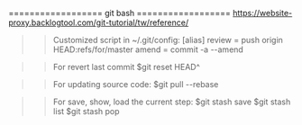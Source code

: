 ==================  git bash  ==================
https://website-proxy.backlogtool.com/git-tutorial/tw/reference/

>> Customized script in ~/.git/config:
[alias]
	review = push origin HEAD:refs/for/master
	amend = commit -a --amend

>> For revert last commit
$git reset HEAD^

>> For updating source code:
$git pull --rebase

>> For save, show, load the current step:
$git stash save
$git stash list
$git stash pop